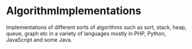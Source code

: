 # AlgorithmImplementations
Implementations of different sorts of algorithms such as sort, stack, heap, queue, graph etc in a variety of languages mostly in PHP, Python, JavaScript and some Java.

